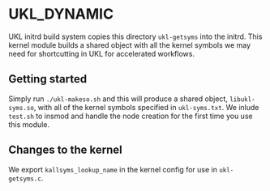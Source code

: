 # UKL_DYNAMIC

UKL initrd build system copies this directory `ukl-getsyms` into the initrd. This kernel module builds a shared object with all the kernel symbols we may need for shortcutting in UKL for accelerated workflows.

## Getting started
Simply run `./ukl-makeso.sh` and this will produce a shared object, `libukl-syms.so`, with all of the kernel symbols specified in `ukl-syms.txt`. We inlude `test.sh` to insmod and handle the node creation for the first time you use this module.

## Changes to the kernel
We export `kallsyms_lookup_name` in the kernel config for use in `ukl-getsyms.c`.
